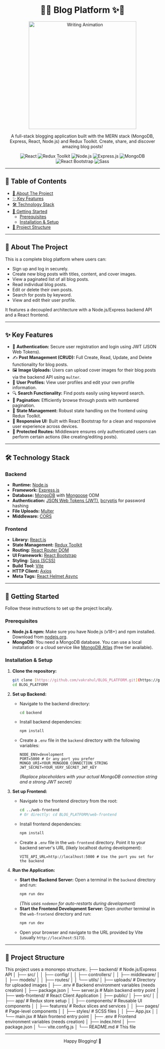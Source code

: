 <h1 align="center">
  📝✨ Blog Platform ✨📝
</h1>

<p align="center">
  <img src="https://media.giphy.com/media/IdyAQJVN2KPNm/giphy.gif" alt="Writing Animation" width="350"/>
</p>

<p align="center">
  A full-stack blogging application built with the MERN stack (MongoDB, Express, React, Node.js) and Redux Toolkit. Create, share, and discover amazing blog posts!
</p>

<p align="center">
  <img src="https://img.shields.io/badge/React-20232A?style=for-the-badge&logo=react&logoColor=61DAFB" alt="React">
  <img src="https://img.shields.io/badge/Redux-593D88?style=for-the-badge&logo=redux&logoColor=white" alt="Redux Toolkit">
  <img src="https://img.shields.io/badge/Node.js-339933?style=for-the-badge&logo=nodedotjs&logoColor=white" alt="Node.js">
  <img src="https://img.shields.io/badge/Express.js-000000?style=for-the-badge&logo=express&logoColor=white" alt="Express.js">
  <img src="https://img.shields.io/badge/MongoDB-4EA94B?style=for-the-badge&logo=mongodb&logoColor=white" alt="MongoDB">
  <img src="https://img.shields.io/badge/React_Bootstrap-563D7C?style=for-the-badge&logo=bootstrap&logoColor=white" alt="React Bootstrap">
  <img src="https://img.shields.io/badge/Sass-CC6699?style=for-the-badge&logo=sass&logoColor=white" alt="Sass">
</p>

---

## 📖 Table of Contents

- [🌟 About The Project](#-about-the-project)
- [✨ Key Features](#-key-features)
- [🛠️ Technology Stack](#️-technology-stack)
- [🚀 Getting Started](#-getting-started)
  - [Prerequisites](#prerequisites)
  - [Installation & Setup](#installation--setup)
- [📂 Project Structure](#-project-structure)

---

## 🌟 About The Project

This is a complete blog platform where users can:

* Sign up and log in securely.
* Create new blog posts with titles, content, and cover images.
* View a paginated list of all blog posts.
* Read individual blog posts.
* Edit or delete their own posts.
* Search for posts by keyword.
* View and edit their user profile.

It features a decoupled architecture with a Node.js/Express backend API and a React frontend.

---

## ✨ Key Features

* 👤 **Authentication:** Secure user registration and login using JWT (JSON Web Tokens).
* ✍️ **Post Management (CRUD):** Full Create, Read, Update, and Delete functionality for blog posts.
* 🖼️ **Image Uploads:** Users can upload cover images for their blog posts via the backend API using `multer`.
* 👤 **User Profiles:** View user profiles and edit your own profile information.
* 🔍 **Search Functionality:** Find posts easily using keyword search.
* 📄 **Pagination:** Efficiently browse through posts with numbered pagination.
* 🔄 **State Management:** Robust state handling on the frontend using Redux Toolkit.
* 🎨 **Responsive UI:** Built with React Bootstrap for a clean and responsive user experience across devices.
* 🔐 **Protected Routes:** Middleware ensures only authenticated users can perform certain actions (like creating/editing posts).

---

## 🛠️ Technology Stack

### Backend

* **Runtime:** [Node.js](https://nodejs.org/)
* **Framework:** [Express.js](https://expressjs.com/)
* **Database:** [MongoDB](https://www.mongodb.com/) with [Mongoose](https://mongoosejs.com/) ODM
* **Authentication:** [JSON Web Tokens (JWT)](https://jwt.io/), [bcryptjs](https://www.npmjs.com/package/bcryptjs) for password hashing
* **File Uploads:** [Multer](https://github.com/expressjs/multer)
* **Middleware:** [CORS](https://www.npmjs.com/package/cors)

### Frontend

* **Library:** [React.js](https://reactjs.org/)
* **State Management:** [Redux Toolkit](https://redux-toolkit.js.org/)
* **Routing:** [React Router DOM](https://reactrouter.com/)
* **UI Framework:** [React Bootstrap](https://react-bootstrap.github.io/)
* **Styling:** [Sass (SCSS)](https://sass-lang.com/)
* **Build Tool:** [Vite](https://vitejs.dev/)
* **HTTP Client:** [Axios](https://axios-http.com/)
* **Meta Tags:** [React Helmet Async](https://github.com/staylor/react-helmet-async)

---

## 🚀 Getting Started

Follow these instructions to set up the project locally.

### Prerequisites

* **Node.js & npm:** Make sure you have Node.js (v18+) and npm installed. Download from [nodejs.org](https://nodejs.org/).
* **MongoDB:** You need a MongoDB database. You can use a local installation or a cloud service like [MongoDB Atlas](https://www.mongodb.com/cloud/atlas) (free tier available).

### Installation & Setup

1.  **Clone the repository:**
    ```bash
    git clone [https://github.com/vakrahul/BLOG_PLATFORM.git](https://github.com/vakrahul/BLOG_PLATFORM.git)
    cd BLOG_PLATFORM
    ```

2.  **Set up Backend:**
    * Navigate to the backend directory:
        ```bash
        cd backend
        ```
    * Install backend dependencies:
        ```bash
        npm install
        ```
    * Create a `.env` file in the `backend` directory with the following variables:
        ```env
        NODE_ENV=development
        PORT=5000 # Or any port you prefer
        MONGO_URI=YOUR_MONGODB_CONNECTION_STRING
        JWT_SECRET=YOUR_VERY_SECRET_JWT_KEY
        ```
        *(Replace placeholders with your actual MongoDB connection string and a strong JWT secret)*

3.  **Set up Frontend:**
    * Navigate to the frontend directory from the root:
        ```bash
        cd ../web-frontend
        # Or directly: cd BLOG_PLATFORM/web-frontend
        ```
    * Install frontend dependencies:
        ```bash
        npm install
        ```
    * Create a `.env` file in the `web-frontend` directory. Point it to your backend server's URL (likely localhost during development):
        ```env
        VITE_API_URL=http://localhost:5000 # Use the port you set for the backend
        ```

4.  **Run the Application:**
    * **Start the Backend Server:** Open a terminal in the `backend` directory and run:
        ```bash
        npm run dev
        ```
        *(This uses `nodemon` for auto-restarts during development)*
    * **Start the Frontend Development Server:** Open *another* terminal in the `web-frontend` directory and run:
        ```bash
        npm run dev
        ```
    * Open your browser and navigate to the URL provided by Vite (usually `http://localhost:5173`).

---

## 📂 Project Structure

This project uses a monorepo structure:. ├── backend/ # Node.js/Express API │ ├── src/ │ │ ├── config/ │ │ ├── controllers/ │ │ ├── middleware/ │ │ ├── models/ │ │ ├── routes/ │ │ └── utils/ │ ├── uploads/ # Directory for uploaded images │ ├── .env # Backend environment variables (needs creation) │ ├── package.json │ └── server.js # Main backend entry point │ ├── web-frontend/ # React Client Application │ ├── public/ │ ├── src/ │ │ ├── app/ # Redux store setup │ │ ├── components/ # Reusable UI components │ │ ├── features/ # Redux slices and services │ │ ├── pages/ # Page-level components │ │ ├── styles/ # SCSS files │ │ ├── App.jsx │ │ └── main.jsx # Main frontend entry point │ ├── .env # Frontend environment variables (needs creation) │ ├── index.html │ ├── package.json │ └── vite.config.js │ └── README.md # This file

---

<p align="center">
  Happy Blogging! 🎉
</p>
